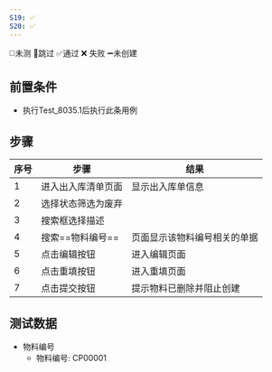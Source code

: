 ```yaml
---
S19: ✅
S20: ✅
---
```

◻️未测    🚫跳过     ✅通过    ❌ 失败    ➖未创建

## 前置条件

- 执行Test_8035.1后执行此条用例

## 步骤

| 序号  | 步骤         | 结果             |
| --- | ---------- | -------------- |
| 1   | 进入出入库清单页面  | 显示出入库单信息       |
| 2   | 选择状态筛选为废弃  |                |
| 3   | 搜索框选择描述    |                |
| 4   | 搜索==物料编号== | 页面显示该物料编号相关的单据 |
| 5   | 点击编辑按钮     | 进入编辑页面         |
| 6   | 点击重填按钮     | 进入重填页面         |
| 7   | 点击提交按钮     | 提示物料已删除并阻止创建   |

## 测试数据

- 物料编号
	- 物料编号: CP00001
